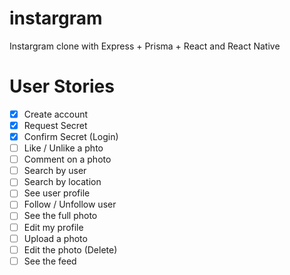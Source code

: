 # instargram

Instargram clone with Express + Prisma + React and React Native

# User Stories

- [x] Create account
- [x] Request Secret
- [x] Confirm Secret (Login)
- [ ] Like / Unlike a phto
- [ ] Comment on a photo
- [ ] Search by user
- [ ] Search by location
- [ ] See user profile
- [ ] Follow / Unfollow user
- [ ] See the full photo
- [ ] Edit my profile
- [ ] Upload a photo
- [ ] Edit the photo (Delete)
- [ ] See the feed

